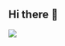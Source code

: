 ## Hi there 👋

<!--

**Here are some ideas to get you started:**

🙋‍♀️ A short introduction - what is your organization all about?
🌈 Contribution guidelines - how can the community get involved?
👩‍💻 Useful resources - where can the community find your docs? Is there anything else the community should know?
🍿 Fun facts - what does your team eat for breakfast?
🧙 Remember, you can do mighty things with the power of [Markdown](https://docs.github.com/github/writing-on-github/getting-started-with-writing-and-formatting-on-github/basic-writing-and-formatting-syntax)
-->

<!--
| ![](https://github-profile-summary-cards.vercel.app/api/cards/profile-details?username=urans&theme=github&hide_border=true) | ![](https://github-readme-streak-stats.herokuapp.com/?user=urans&hide_border=true) |
|:-------:|:-------:|
| ![](https://github-readme-stats.vercel.app/api?username=urans&count_private=true&show_icons=true&include_all_commits=true&hide=contribs&count_private=true&hide_rank=false&hide_border=true) | ![](https://github-readme-stats.vercel.app/api/top-langs?username=urans&layout=compact&langs_count=6&hide_border=true) |
-->

<img src="https://v1.jinrishici.com/all.svg?font-size=18&spacing=4">
